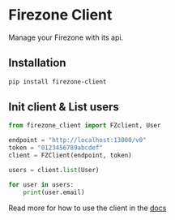 # Firezone Client

Manage your Firezone with its api.

## Installation

```bash
pip install firezone-client
```

## Init client & List users

```python
from firezone_client import FZclient, User

endpoint = "http://localhost:13000/v0"
token = "0123456789abcdef"
client = FZClient(endpoint, token)

users = client.list(User)

for user in users:
    print(user.email)
```

Read more for how to use the client in the [docs](https://msterhuj.github.io/firezone-client/)
